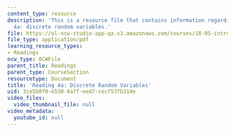 ```yaml
---
content_type: resource
description: 'This is a resource file that contains information regarding reading
  4a: discrete random variables.'
file: https://ol-ocw-studio-app-qa.s3.amazonaws.com/courses/18-05-introduction-to-probability-and-statistics-spring-2014/3ce5b0f0e5308a7feed7cecf537b314e_MIT18_05S14_Reading4a.pdf
file_type: application/pdf
learning_resource_types:
- Readings
ocw_type: OCWFile
parent_title: Readings
parent_type: CourseSection
resourcetype: Document
title: 'Reading 4a: Discrete Random Variables'
uid: 3ce5b0f0-e530-8a7f-eed7-cecf537b314e
video_files:
  video_thumbnail_file: null
video_metadata:
  youtube_id: null
---
```

